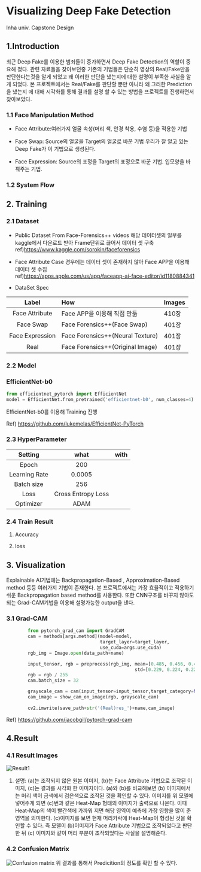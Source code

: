 Visualizing Deep Fake Detection
===================================

Inha univ. Capstone Design      


## 1.Introduction
최근 Deep Fake를 이용한 범죄들이 증가하면서  Deep Fake Detection의 역할이 중요해 졌다. 
관련 자료들을 찾아보던중 기존의 기법들은 단순히 영상의 Real/Fake만을 판단한다는것을 알게
되었고 왜 이러한 판단을 냈는지에 대한 설명이 부족한 사실을 알게 되었다.
본 프로젝트에서는 Real/Fake를 판단할 뿐만 아니라 왜 그러한 Prediction을 냈는지
에 대해 시각화를 통해 결과를 설명 할 수 있는 방법을 프로젝트를 진행하면서 찾아보았다.





### 1.1 Face Manipulation Method
+ Face Attribute:여러가지 얼굴 속성(머리 색, 안경 착용, 수염 등)을 적용한 기법

+ Face Swap: Source의 얼굴을 Target의 얼굴로 바꾼 기법 우리가 잘 알고 있는 Deep Fake가 이 기법으로 생성된다.
+ Face Expression: Source의 표정을 Target의 표정으로 바꾼 기법. 입모양을 바꿔주는 기법.

### 1.2 System Flow



## 2. Training

### 2.1 Dataset

- Public Dataset From Face-Forensics++ videos  해당 데이터셋의 일부를 kaggle에서 다운로드 받아 Frame단위로 끊어서 데이터 셋 구축<br/> 
  ref)https://www.kaggle.com/sorokin/faceforensics
  
  

   

- Face Attribute Case 경우에는 데이터 셋이 존재하지 않아 Face APP을 이용해 데이터 셋 수집<br/>
ref)https://apps.apple.com/us/app/faceapp-ai-face-editor/id1180884341
  


- DataSet Spec

|Label|How|Images|
|:-------:|:----|-----|
|Face Attribute| Face APP을 이용해 직접 만듦 |410장|
|Face Swap| Face Forensics++(Face Swap) |401장|
|Face Expression|Face Forensics++(Neural Texture) |401장|
|Real|Face Forensics++(Original Image) |401장|


### 2.2 Model

### EfficientNet-b0

```python
from efficientnet_pytorch import EfficientNet
model = EfficientNet.from_pretrained('efficientnet-b0', num_classes=4) #4 class Classification

```
EfficientNet-b0를 이용해 Training 진행

Ref)  https://github.com/lukemelas/EfficientNet-PyTorch

###  2.3 HyperParameter

| Setting | what | with |
|:------:|:------:|------|
|Epoch|200||
|Learning Rate|0.0005||
|Batch size|256||
|Loss| Cross Entropy Loss||
|Optimizer|ADAM||


###  2.4 Train Result
1. Accuracy


2. loss



##  3. Visualization
Explainable AI기법에는 Backpropagation-Based , Approximation-Based method 등등 여러가지 기법이 
존재한다. 본 프로젝트에서는 가장 효율적이고 적용하기 쉬운 Backpropagation based method를 사용한다.
또한 CNN구조를 바꾸지 않아도 되는 Grad-CAM기법을 이용해 설명가능한 output을 낸다.
### 3.1 Grad-CAM
```python
        from pytorch_grad_cam import GradCAM
        cam = methods[args.method](model=model,
                                   target_layer=target_layer,
                                   use_cuda=args.use_cuda)
        rgb_img = Image.open(data_path+name)

        input_tensor, rgb = preprocess(rgb_img, mean=[0.485, 0.456, 0.406],
                                                std=[0.229, 0.224, 0.225])  
        rgb = rgb / 255
        cam.batch_size = 32

        grayscale_cam = cam(input_tensor=input_tensor,target_category=None)
        cam_image = show_cam_on_image(rgb, grayscale_cam)
    
        cv2.imwrite(save_path+str('(Real)res_')+name,cam_image)

```
Ref) https://github.com/jacobgil/pytorch-grad-cam



## 4.Result
### 4.1 Result Images
![Result1](https://user-images.githubusercontent.com/55542020/123218381-a0d89280-d506-11eb-91a5-6e3b64a0306d.png)

1. 설명: (a)는 조작되지 않은 원본 이미지, (b)는 Face Attribute 기법으로 조작된 이미지, (c)는 결과를 시각화 한 이미지이다. (a)와 (b)를 비교해보면 (b)
이미지에서는 머리 색이 금색에서 검은색으로 조작된 것을 확인할 수 있다. 이미지를 위 모델에 넣어주게 되면 (c)번과 같은 Heat-Map 형태의
이미지가 출력으로 나온다. 이때 Heat-Map의 색이 빨간색에 가까워 지면 해당 영역이 예측에 가장 영향을 많이 준 영역을 의미한다.
(c)이미지를 보면 현재 머리카락에 Heat-Map이 형성된 것을 확인할 수 있다. 즉 모델이 (b)이미지가 Face Attribute 기법으로
조작되었다고 판단한 뒤 (c)  이미지와 같이 머리 부분이 조작되었다는 사실을 설명해준다.

### 4.2 Confusion Matrix
![Confusion matrix](https://user-images.githubusercontent.com/55542020/123218132-50613500-d506-11eb-80aa-994b33c85e29.png)
위 결과를 통해서 Predicition의 정도를 확인 할 수 있다.


